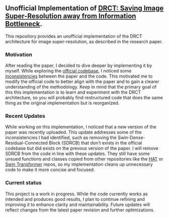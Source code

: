 ## Unofficial Implementation of [DRCT: Saving Image Super-Resolution away from Information Bottleneck](https://arxiv.org/pdf/2404.00722).

This repository provides an unofficial implementation of the DRCT architecture for image super-resolution, as described in the research paper.

### Motivation
After reading the paper, I decided to dive deeper by implementing it by myself.
While exploring the [official codebase](https://github.com/ming053l/DRCT), I noticed some [inconsistencies](https://github.com/ming053l/DRCT/issues/25) between the paper and the code.
This motivated me to modify the official code to better align with the paper and to gain a clearer understanding of the methodology.
Keep in mind that the primary goal of this this implementation is to learn and experiment with the DRCT architecture, so you will probably find restructured code that does the same
thing as the original implementation but is reorganized.

### Recent Updates
While working on this implementation, I noticed that a new version of the paper was recently uploaded. This update addresses some of the inconsistencies I had identified,
such as removing the Swin-Dense-Residual-Connected Block (SDRCB) that don't exists in the official codebase but did exists on the prevous version of the paper.
I will remove SDRCB from the code in line with these updates. They still have some unsued functions and classes copied from
other repositories like the [HAT](https://github.com/XPixelGroup/HAT) or [Swin Transformer](https://github.com/XPixelGroup/HAT) repos, so my implementation cleans up
unnecessary code to make it more concise and focused.

### Current status
This project is a work in progress. While the code currently works as intended and produces good results, I plan to continue refining and improving it to enhance clarity and maintainability.
Future updates will reflect changes from the latest paper revision and further optimizations.

